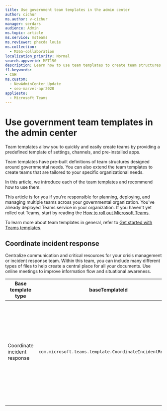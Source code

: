 ```yaml
---
title: Use government team templates in the admin center
author: cichur
ms.author: v-cichur
manager: serdars
audience: Admin
ms.topic: article
ms.service: msteams
ms.reviewer: phecda louie
ms.collection: 
  - M365-collaboration
localization_priority: Normal
search.appverid: MET150
description: Learn how to use team templates to create team structures designed for government needs by providing predefined settings, channels, and pre-installed apps using the admin center.
f1.keywords:
- CSH
ms.custom: 
  - NewAdminCenter_Update
  - seo-marvel-apr2020
appliesto: 
  - Microsoft Teams
---
```


# Use government team templates in the admin center

Team templates allow you to quickly and easily create teams by providing a predefined template of settings, channels, and pre-installed apps.

Team templates have pre-built definitions of team structures designed around governmental needs. You can also extend the team templates to create teams that are tailored to your specific organizational needs.

In this article, we introduce each of the team templates and recommend how to use them.

This article is for you if you're responsible for planning, deploying, and managing multiple teams across your governmental organization. You've already deployed Teams service in your organization. If you haven't yet rolled out Teams, start by reading the [How to roll out Microsoft Teams](./deploy-overview.md).

To learn more about team templates in general, refer to [Get started with Teams templates](get-started-with-teams-templates-in-the-admin-console.md).

## Coordinate incident response

Centralize communication and critical resources for your crisis management or incident response team. Within this team, you can include many different types of files to help create a central place for all your documents. Use online meetings to improve information flow and situational awareness.

| Base template type |baseTemplateId | Properties that come with this base template |
|-------------------|-------|---------------------------------------------------------------------------|
|Coordinate incident response|`com.microsoft.teams.template.CoordinateIncidentResponse`|Channels: <ul><li>General<li>Announcements</li><li>Logistics</li><li>Planning</li><li>Recovery</li><li>Urgent</li></ul> Apps: <ul><li>Wiki</li><li>Excel</li><li>OneNote</li><li>SharePoint</li><li>Planner</li></ul>|
||||